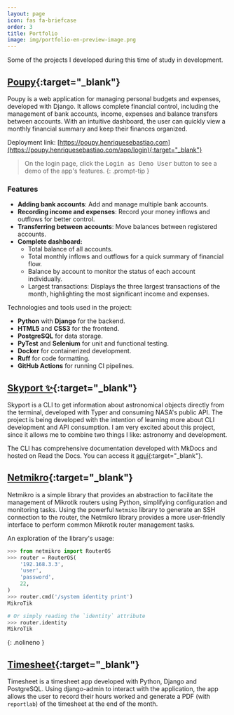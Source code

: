 ```yaml
---
layout: page
icon: fas fa-briefcase
order: 3
title: Portfolio
image: img/portfolio-en-preview-image.png
---
```


Some of the projects I developed during this time of study in development.

## [Poupy](/poupy/){:target="_blank"}

Poupy is a web application for managing personal budgets and expenses, developed with Django. It allows complete financial control, including the management of bank accounts, income, expenses and balance transfers between accounts. With an intuitive dashboard, the user can quickly view a monthly financial summary and keep their finances organized.

Deployment link: [https://poupy.henriquesebastiao.com](https://poupy.henriquesebastiao.com/app/login){:target="_blank"}

> On the login page, click the <kbd>Login as Demo User</kbd> button to see a demo of the app's features.
{: .prompt-tip }

### Features

- **Adding bank accounts**: Add and manage multiple bank accounts.
- **Recording income and expenses**: Record your money inflows and outflows for better control.
- **Transferring between accounts**: Move balances between registered accounts.
- **Complete dashboard:**
    - Total balance of all accounts.
    - Total monthly inflows and outflows for a quick summary of financial flow.
    - Balance by account to monitor the status of each account individually.
    - Largest transactions: Displays the three largest transactions of the month, highlighting the most significant income and expenses.

Technologies and tools used in the project:

- **Python** with **Django** for the backend.
- **HTML5** and **CSS3** for the frontend.
- **PostgreSQL** for data storage.
- **PyTest** and **Selenium** for unit and functional testing.
- **Docker** for containerized development.
- **Ruff** for code formatting.
- **GitHub Actions** for running CI pipelines.

## [Skyport ✨](/skyport/){:target="_blank"}

Skyport is a CLI to get information about astronomical objects directly from the terminal, developed with Typer and consuming NASA's public API. The project is being developed with the intention of learning more about CLI development and API consumption. I am very excited about this project, since it allows me to combine two things I like: astronomy and development.

The CLI has comprehensive documentation developed with MkDocs and hosted on Read the Docs. You can access it [aqui](https://skyport.henriquesebastiao.com){:target="_blank"}.

## [Netmikro](/netmikro/){:target="_blank"}

Netmikro is a simple library that provides an abstraction to facilitate the management of Mikrotik routers using Python, simplifying configuration and monitoring tasks. Using the powerful `Netmiko` library to generate an SSH connection to the router, the Netmikro library provides a more user-friendly interface to perform common Mikrotik router management tasks.

An exploration of the library's usage:

```python
>>> from netmikro import RouterOS
>>> router = RouterOS(
    '192.168.3.3',
    'user',
    'password',
    22,
)
>>> router.cmd('/system identity print')
MikroTik

# Or simply reading the `identity` attribute
>>> router.identity
MikroTik
```
{: .nolineno }

## [Timesheet](/timesheet/){:target="_blank"}

Timesheet is a timesheet app developed with Python, Django and PostgreSQL. Using django-admin to interact with the application, the app allows the user to record their hours worked and generate a PDF (with `reportlab`) of the timesheet at the end of the month.

